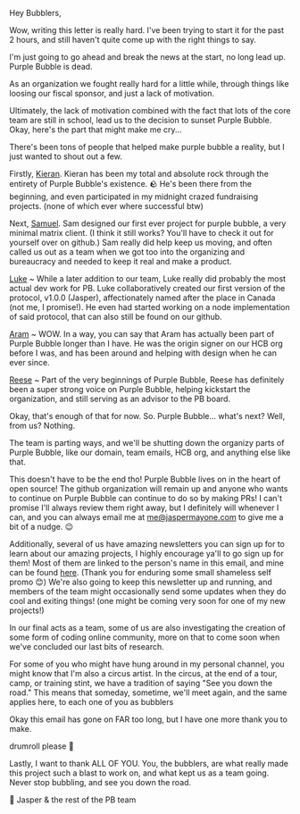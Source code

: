 Hey Bubblers,

Wow, writing this letter is really hard. I've been trying to start it for the past 2 hours, and still haven't quite come up with the right things to say.

I'm just going to go ahead and break the news at the start, no long lead up. Purple Bubble is dead.

As an organization we fought really hard for a little while, through things like loosing our fiscal sponsor, and just a lack of motivation.

Ultimately, the lack of motivation combined with the fact that lots of the core team are still in school, lead us to the decision to sunset Purple Bubble.
Okay, here's the part that might make me cry...

There's been tons of people that helped make purple bubble a reality, but I just wanted to shout out a few.

Firstly, [Kieran](https://github.com/kcoderhtml). Kieran has been my total and absolute rock through the entirety of Purple Bubble's existence. 🪨 He's been there from the beginning, and even participated in my midnight crazed fundraising projects. (none of which ever where successful btw)

Next, [Samuel](https://github.com/polypixeldev). Sam designed our first ever project for purple bubble, a very minimal matrix client. (I think it still works? You'll have to check it out for yourself over on github.) Sam really did help keep us moving, and often called us out as a team when we got too into the organizing and bureaucracy and needed to keep it real and make a product.

[Luke](https://github.com/Luke-Oldenburg) ~ While a later addition to our team, Luke really did probably the most actual dev work for PB. Luke collaboratively created our first version of the protocol, v1.0.0 (Jasper), affectionately named after the place in Canada (not me, I promise!). He even had started working on a node implementation of said protocol, that can also still be found on our github.

[Aram](https://github.com/aramshiva) ~ WOW. In a way, you can say that Aram has actually been part of Purple Bubble longer than I have. He was the origin signer on our HCB org before I was, and has been around and helping with design when he can ever since.

[Reese](https://codeberg.org/reesericci) ~ Part of the very beginnings of Purple Bubble, Reese has definitely been a super strong voice on Purple Bubble, helping kickstart the organization, and still serving as an advisor to the PB board.

Okay, that's enough of that for now.
So. Purple Bubble... what's next? Well, from us? Nothing. 

The team is parting ways, and we'll be shutting down the organizy parts of Purple Bubble, like our domain, team emails, HCB org, and anything else like that.

This doesn't have to be the end tho! Purple Bubble lives on in the heart of open source! The github organization will remain up and anyone who wants to continue on Purple Bubble can continue to do so by making PRs! I can't promise I'll always review them right away, but I definitely will whenever I can, and you can always email me at me@jaspermayone.com to give me a bit of a nudge. 😉 

Additionally, several of us have amazing newsletters you can sign up for to learn about our amazing projects, I highly encourage ya'll to go sign up for them! Most of them are linked to the person's name in this email, and mine can be found [here](https://jaspermayone.com). (Thank you for enduring some small shameless self promo 😊) We're also going to keep this newsletter up and running, and members of the team might occasionally send some updates when they do cool and exiting things! (one might be coming very soon for one of my new projects!)

In our final acts as a team, some of us are also investigating the creation of some form of coding online community, more on that to come soon when we've concluded our last bits of research.

For some of you who might have hung around in my personal channel, you might know that I'm also a circus artist. In the circus, at the end of a tour, camp, or training stint, we have a tradition of saying "See you down the road." This means that someday, sometime, we'll meet again, and the same applies here, to each one of you as bubblers

Okay this email has gone on FAR too long, but I have one more thank you to make.

drumroll please 🥁 

Lastly, I want to thank ALL OF YOU. You, the bubblers, are what really made this project such a blast to work on, and what kept us as a team going. Never stop bubbling, and see you down the road.

💜 Jasper & the rest of the PB team
